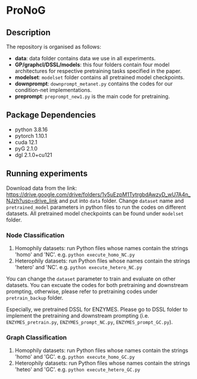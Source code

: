 # ProNoG
## Description

The repository is organised as follows:

- **data**: data folder contains data we use in all experiments.
- **GP/graphcl/DSSL/models**: this four folders contain four model architectures for respective pretraining tasks specified in the paper.
- **modelset**: `modelset` folder contains all pretrained model checkpoints. 
- **downprompt**: `downprompt_metanet.py` contains the codes for our condition-net implementations.
- **preprompt**: `preprompt_new1.py` is the main code for pretraining.
  

## Package Dependencies

- python 3.8.16
- pytorch 1.10.1
- cuda 12.1
- pyG 2.1.0
- dgl 2.1.0+cu121

## Running experiments
Download data from the link: https://drive.google.com/drive/folders/1v5uEzpM1TytrgbdAwzyD_wU7A4n_NJzh?usp=drive_link and put into `data` folder.
Change `dataset` name and `pretrained_model` parameters in python files to run the codes on different datasets. All pretrained model checkpoints can be found under `modelset` folder.
### Node Classification
1. Homophily datasets: run Python files whose names contain the strings 'homo' and 'NC'. e.g. `python execute_homo_NC.py`
2. Heterophily datasets: run Python files whose names contain the strings 'hetero' and 'NC'. e.g. `python execute_hetero_NC.py`

You can change the `dataset` parameter to train and evaluate on other datasets. You can excuate the codes for both pretraining and downstream prompting, otherwise, please refer to pretraining codes under `pretrain_backup` folder.

Especially, we pretrained DSSL for ENZYMES. Please go to DSSL folder to implement the pretraining and downstream prompting (i.e. `ENZYMES_pretrain.py`, `ENZYMES_prompt_NC.py`, `ENZYMES_prompt_GC.py`).

### Graph Classification
1. Homophily datasets: run Python files whose names contain the strings 'homo' and 'GC'. e.g. `python execute_homo_GC.py`
2. Heterophily datasets: run Python files whose names contain the strings 'heteo' and 'GC'. e.g. `python execute_hetero_GC.py`
